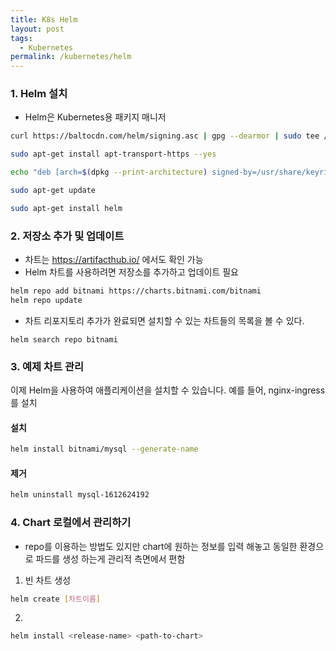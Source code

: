 ```yaml
---
title: K8s Helm
layout: post
tags:
  - Kubernetes
permalink: /kubernetes/helm
---
```


### 1. Helm 설치
- Helm은 Kubernetes용 패키지 매니저

```bash
curl https://baltocdn.com/helm/signing.asc | gpg --dearmor | sudo tee /usr/share/keyrings/helm.gpg > /dev/null
```
```bash
sudo apt-get install apt-transport-https --yes
```
```bash
echo "deb [arch=$(dpkg --print-architecture) signed-by=/usr/share/keyrings/helm.gpg] https://baltocdn.com/helm/stable/debian/ all main" | sudo tee /etc/apt/sources.list.d/helm-stable-debian.list
```
```bash
sudo apt-get update
```
```bash
sudo apt-get install helm
```
### 2. 저장소 추가 및 업데이트
- 차트는 https://artifacthub.io/ 에서도 확인 가능
- Helm 차트를 사용하려면 저장소를 추가하고 업데이트 필요
```bash
helm repo add bitnami https://charts.bitnami.com/bitnami
helm repo update
```

- 차트 리포지토리 추가가 완료되면 설치할 수 있는 차트들의 목록을 볼 수 있다.
```
helm search repo bitnami
```

### 3. 예제 차트 관리
이제 Helm을 사용하여 애플리케이션을 설치할 수 있습니다. 예를 들어, nginx-ingress를 설치

#### 설치
```bash
helm install bitnami/mysql --generate-name
```

#### 제거
```bash
helm uninstall mysql-1612624192
```

### 4. Chart 로컬에서 관리하기
- repo를 이용하는 방법도 있지만 chart에 원하는 정보를 입력 해놓고
  동일한 환경으로 파드를 생성 하는게 관리적 측면에서 편함
1. 빈 차트 생성
```bash
helm create [차트이름]
```

2. 


```bash
helm install <release-name> <path-to-chart>
```
